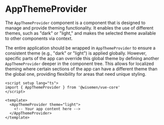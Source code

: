 # AppThemeProvider

The `AppThemeProvider` component is a component that is designed to manage and provide theming functionality. It enables the use of different themes, such as "dark" or "light," and makes the selected theme available to other components via context.

The entire application should be wrapped in `AppThemeProvider` to ensure a consistent theme (e.g., "dark" or "light") is applied globally. However, specific parts of the app can override this global theme by defining another `AppThemeProvider` deeper in the component tree. This allows for localized theming where certain sections of the app can have a different theme than the global one, providing flexibility for areas that need unique styling.

```vue
<script setup lang="ts">
import { AppThemeProvider } from '@wisemen/vue-core'
</script>

<template>
  <AppThemeProvider theme="light">
    <!-- Your app content here -->
  </AppThemeProvider>
</template>
```

